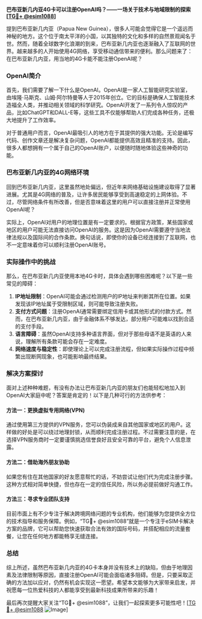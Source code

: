 **巴布亚新几内亚4G卡可以注册OpenAI吗？——一场关于技术与地域限制的探索[[TG💪+ @esim1088](https://t.me/s/esim1088)]**

提到巴布亚新几内亚（Papua New Guinea），很多人可能会觉得它是一个遥远而神秘的地方。这个位于南太平洋的小国，以其独特的文化和多样的自然景观闻名于世。然而，随着全球数字化浪潮的到来，巴布亚新几内亚也逐渐融入了互联网的世界。越来越多的人开始使用4G网络，享受移动通信带来的便利。那么问题来了：在巴布亚新几内亚，用当地的4G卡能不能注册OpenAI呢？

### OpenAI简介

首先，我们需要了解一下什么是OpenAI。OpenAI是一家人工智能研究实验室，由埃隆·马斯克、山姆·阿尔特曼等人于2015年创立。它的目标是确保人工智能技术造福全人类，并推动相关领域的科学研究。OpenAI开发了一系列令人惊叹的产品，比如ChatGPT和DALL-E等，这些工具不仅能够帮助人们完成各种任务，还极大地提升了工作效率。

对于普通用户而言，OpenAI最吸引人的地方在于其提供的强大功能。无论是编写代码、创作文章还是解决复杂问题，OpenAI都能提供高效且精准的支持。因此，很多人都想拥有一个属于自己的OpenAI账户，以便随时随地体验这些神奇的功能。

### 巴布亚新几内亚的4G网络环境

回到巴布亚新几内亚，这里虽然地处偏远，但近年来网络基础设施建设取得了显著进展。尤其是4G网络的普及，让许多居民能够享受到高速稳定的上网体验。不过，尽管网络条件有所改善，但是否意味着这里的用户可以直接注册并正常使用OpenAI呢？

实际上，OpenAI对用户的地理位置是有一定要求的。根据官方政策，某些国家或地区的用户可能无法直接访问OpenAI的服务。这是因为OpenAI需要遵守当地法律法规以及国际间的合作条款。换句话说，即使你的设备已经连接到了互联网，也不一定意味着你可以顺利注册OpenAI账号。

### 实际操作中的挑战

那么，在巴布亚新几内亚使用本地4G卡时，具体会遇到哪些困难呢？以下是一些常见的障碍：

1. **IP地址限制**：OpenAI可能会通过检测用户的IP地址来判断其所在位置。如果发现该IP地址属于受限制区域，则可能导致注册失败。
2. **支付方式问题**：注册OpenAI通常需要绑定信用卡或其他形式的付款方式。然而，在巴布亚新几内亚，由于金融体系不够发达，部分用户可能难以找到合适的支付手段。
3. **语言障碍**：虽然OpenAI支持多种语言界面，但对于那些母语不是英语的人来说，理解所有条款可能会存在一定难度。
4. **网络速度与稳定性**：即使理论上可以完成注册流程，但如果实际操作过程中频繁出现断网现象，也可能影响最终结果。

### 解决方案探讨

面对上述种种难题，有没有办法让巴布亚新几内亚的朋友们也能轻松地加入到OpenAI大家庭中呢？答案是肯定的！以下是几种可行的方法供参考：

#### 方法一：更换虚拟专用网络(VPN)
通过使用第三方提供的VPN服务，您可以伪装成来自其他国家或地区的用户。这样做的好处是可以绕过地理封锁，从而顺利完成注册过程。不过需要注意的是，在选择VPN服务商时一定要谨慎挑选信誉良好且安全可靠的平台，避免个人信息泄露。

#### 方法二：借助海外朋友协助
如果您有住在其他国家的好友愿意帮忙的话，不妨尝试让他们代为完成注册步骤。这种方式相对简单快捷，但也存在一定的信任风险，所以务必提前做好沟通工作。

#### 方法三：寻求专业团队支持
目前市面上有不少专注于解决跨境网络问题的专业机构，他们能够为您提供全方位的技术指导和服务保障。例如，“TG💪+ @esim1088”就是一个专注于eSIM卡解决方案的品牌，它可以帮助您快速获取合法有效的国际号码，并搭配相应的流量套餐，让您在任何地方都能畅享无缝连接。

### 总结

综上所述，虽然巴布亚新几内亚的4G卡本身并没有技术上的缺陷，但由于地理因素及法律限制等原因，直接注册OpenAI可能会面临诸多阻碍。但是，只要采取正确的方法加以应对，仍然有机会实现这一愿望。希望本文能够为大家带来启发，并祝愿每一位热爱科技的人都能享受到最新科技成果所带来的乐趣！

最后再次提醒大家关注“TG💪+ @esim1088”，让我们一起探索更多可能性吧！[[TG💪+ @esim1088](https://t.me/s/esim1088) ![Image](https://i.postimg.cc/4NQfJmqS/Snipaste-2025-05-13-00-14-12.png)]
